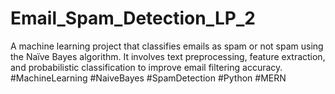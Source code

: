 # Email_Spam_Detection_LP_2
A machine learning project that classifies emails as spam or not spam using the Naïve Bayes algorithm. It involves text preprocessing, feature extraction, and probabilistic classification to improve email filtering accuracy. #MachineLearning #NaiveBayes #SpamDetection #Python #MERN 
